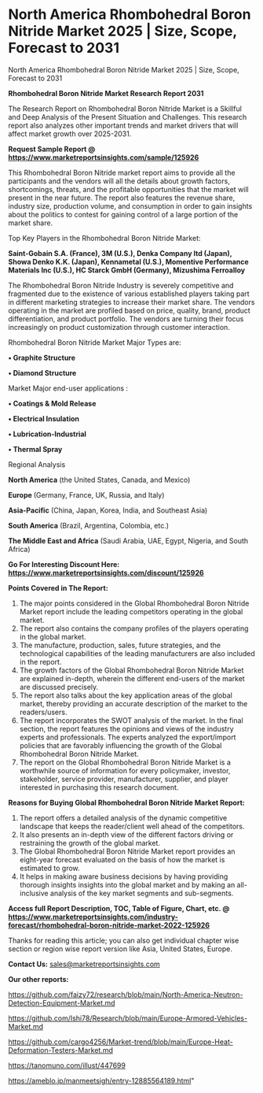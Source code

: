 # North America Rhombohedral Boron Nitride Market 2025 | Size, Scope, Forecast to 2031
 North America Rhombohedral Boron Nitride Market 2025 | Size, Scope, Forecast to 2031

<strong>Rhombohedral Boron Nitride Market Research Report 2031</strong>

The Research Report on Rhombohedral Boron Nitride Market is a Skillful and Deep Analysis of the Present Situation and Challenges. This research report also analyzes other important trends and market drivers that will affect market growth over 2025-2031.

<strong>Request Sample Report @ <a href=https://www.marketreportsinsights.com/sample/125926>https://www.marketreportsinsights.com/sample/125926</a></strong>

This Rhombohedral Boron Nitride market report aims to provide all the participants and the vendors will all the details about growth factors, shortcomings, threats, and the profitable opportunities that the market will present in the near future. The report also features the revenue share, industry size, production volume, and consumption in order to gain insights about the politics to contest for gaining control of a large portion of the market share.

Top Key Players in the Rhombohedral Boron Nitride Market:

<strong>Saint-Gobain S.A. (France), 3M (U.S.), Denka Company ltd (Japan), Showa Denko K.K. (Japan), Kennametal (U.S.), Momentive Performance Materials Inc (U.S.), HC Starck GmbH (Germany), Mizushima Ferroalloy</strong>

The Rhombohedral Boron Nitride Industry is severely competitive and fragmented due to the existence of various established players taking part in different marketing strategies to increase their market share. The vendors operating in the market are profiled based on price, quality, brand, product differentiation, and product portfolio. The vendors are turning their focus increasingly on product customization through customer interaction.

Rhombohedral Boron Nitride Market Major Types are:

<strong>• Graphite Structure

• Diamond Structure</strong>

Market Major end-user applications :

<strong>• Coatings & Mold Release

• Electrical Insulation

• Lubrication-Industrial

• Thermal Spray</strong>

Regional Analysis

</u><strong><b>North America</b></strong> (the United States, Canada, and Mexico)

<strong><b>Europe </b></strong>(Germany, France, UK, Russia, and Italy)

<strong><b>Asia-Pacific</b></strong> (China, Japan, Korea, India, and Southeast Asia)

<strong><b>South America</b></strong> (Brazil, Argentina, Colombia, etc.)

<strong><b>The Middle East and Africa</b></strong> (Saudi Arabia, UAE, Egypt, Nigeria, and South Africa)

<strong>Go For Interesting Discount Here: <a href=https://www.marketreportsinsights.com/discount/125926>https://www.marketreportsinsights.com/discount/125926</a></strong>

<strong>Points Covered in The Report:</strong>
<ol>
  <li>The major points considered in the Global Rhombohedral Boron Nitride Market report include the leading competitors operating in the global market.</li>
  <li>The report also contains the company profiles of the players operating in the global market.</li>
  <li>The manufacture, production, sales, future strategies, and the technological capabilities of the leading manufacturers are also included in the report.</li>
  <li>The growth factors of the Global Rhombohedral Boron Nitride Market are explained in-depth, wherein the different end-users of the market are discussed precisely.</li>
  <li>The report also talks about the key application areas of the global market, thereby providing an accurate description of the market to the readers/users.</li>
  <li>The report incorporates the SWOT analysis of the market. In the final section, the report features the opinions and views of the industry experts and professionals. The experts analyzed the export/import policies that are favorably influencing the growth of the Global Rhombohedral Boron Nitride Market.</li>
  <li>The report on the Global Rhombohedral Boron Nitride Market is a worthwhile source of information for every policymaker, investor, stakeholder, service provider, manufacturer, supplier, and player interested in purchasing this research document.</li>
</ol>
<strong>Reasons for Buying Global Rhombohedral Boron Nitride Market Report:</strong>

<ol>
  <li>The report offers a detailed analysis of the dynamic competitive landscape that keeps the reader/client well ahead of the competitors.</li>
  <li>It also presents an in-depth view of the different factors driving or restraining the growth of the global market.</li>
  <li>The Global Rhombohedral Boron Nitride Market report provides an eight-year forecast evaluated on the basis of how the market is estimated to grow.</li>
  <li>It helps in making aware business decisions by having providing thorough insights insights into the global market and by making an all-inclusive analysis of the key market segments and sub-segments.</li>
</ol>
<strong>Access full Report Description, TOC, Table of Figure, Chart, etc. @ <a href=https://www.marketreportsinsights.com/industry-forecast/rhombohedral-boron-nitride-market-2022-125926>https://www.marketreportsinsights.com/industry-forecast/rhombohedral-boron-nitride-market-2022-125926</a></strong>


Thanks for reading this article; you can also get individual chapter wise section or region wise report version like Asia, United States, Europe.

<strong>Contact Us:</strong>
sales@marketreportsinsights.com

<strong>Our other reports:</strong>

<a href=https://github.com/faizy72/research/blob/main/North-America-Neutron-Detection-Equipment-Market.md>https://github.com/faizy72/research/blob/main/North-America-Neutron-Detection-Equipment-Market.md</a>

<a href=https://github.com/Ishi78/Research/blob/main/Europe-Armored-Vehicles-Market.md>https://github.com/Ishi78/Research/blob/main/Europe-Armored-Vehicles-Market.md</a>

<a href=https://github.com/cargo4256/Market-trend/blob/main/Europe-Heat-Deformation-Testers-Market.md>https://github.com/cargo4256/Market-trend/blob/main/Europe-Heat-Deformation-Testers-Market.md</a>

<a href=https://tanomuno.com/illust/447699>https://tanomuno.com/illust/447699</a>

<a href=https://ameblo.jp/manmeetsigh/entry-12885564189.html>https://ameblo.jp/manmeetsigh/entry-12885564189.html</a>"
